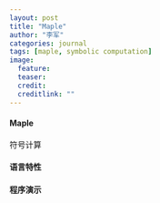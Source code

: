 ```yaml
---
layout: post
title: "Maple"
author: "李军"
categories: journal
tags: [maple, symbolic computation]
image:
  feature: 
  teaser: 
  credit: 
  creditlink: ""
---
```


#### Maple

符号计算

#### 语言特性

#### 程序演示